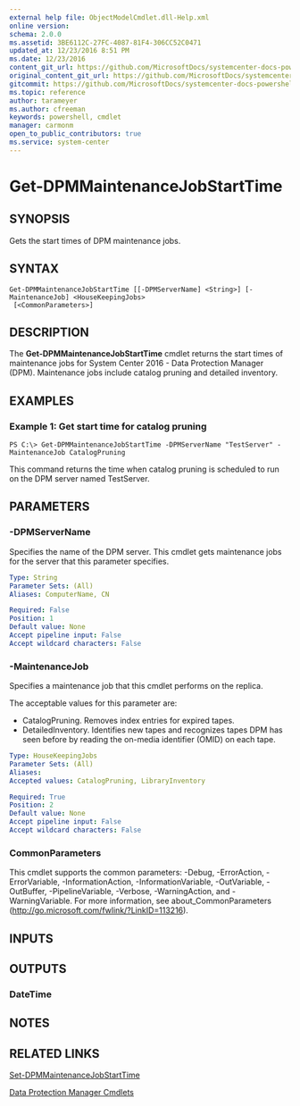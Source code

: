 ```yaml
---
external help file: ObjectModelCmdlet.dll-Help.xml
online version: 
schema: 2.0.0
ms.assetid: 3BE6112C-27FC-4087-81F4-306CC52C0471
updated_at: 12/23/2016 8:51 PM
ms.date: 12/23/2016
content_git_url: https://github.com/MicrosoftDocs/systemcenter-docs-powershell/blob/master/systemcenter-cmdlets/SystemCenter2016/DataProtectionManager/vlatest/Get-DPMMaintenanceJobStartTime.md
original_content_git_url: https://github.com/MicrosoftDocs/systemcenter-docs-powershell/blob/master/systemcenter-cmdlets/SystemCenter2016/DataProtectionManager/vlatest/Get-DPMMaintenanceJobStartTime.md
gitcommit: https://github.com/MicrosoftDocs/systemcenter-docs-powershell/blob/66515d87034fb4944dd2b7035563d20b1b00d010/systemcenter-cmdlets/SystemCenter2016/DataProtectionManager/vlatest/Get-DPMMaintenanceJobStartTime.md
ms.topic: reference
author: tarameyer
ms.author: cfreeman
keywords: powershell, cmdlet
manager: carmonm
open_to_public_contributors: true
ms.service: system-center
---
```


# Get-DPMMaintenanceJobStartTime

## SYNOPSIS
Gets the start times of DPM maintenance jobs.

## SYNTAX

```
Get-DPMMaintenanceJobStartTime [[-DPMServerName] <String>] [-MaintenanceJob] <HouseKeepingJobs>
 [<CommonParameters>]
```

## DESCRIPTION
The **Get-DPMMaintenanceJobStartTime** cmdlet returns the start times of maintenance jobs for System Center 2016 - Data Protection Manager (DPM).
Maintenance jobs include catalog pruning and detailed inventory.

## EXAMPLES

### Example 1: Get start time for catalog pruning
```
PS C:\> Get-DPMMaintenanceJobStartTime -DPMServerName "TestServer" -MaintenanceJob CatalogPruning
```

This command returns the time when catalog pruning is scheduled to run on the DPM server named TestServer.

## PARAMETERS

### -DPMServerName
Specifies the name of the DPM server.
This cmdlet gets maintenance jobs for the server that this parameter specifies.

```yaml
Type: String
Parameter Sets: (All)
Aliases: ComputerName, CN

Required: False
Position: 1
Default value: None
Accept pipeline input: False
Accept wildcard characters: False
```

### -MaintenanceJob
Specifies a maintenance job that this cmdlet performs on the replica.

The acceptable values for this parameter are:

- CatalogPruning.
Removes index entries for expired tapes.
- DetailedInventory.
Identifies new tapes and recognizes tapes DPM has seen before by reading the on-media identifier (OMID) on each tape.

```yaml
Type: HouseKeepingJobs
Parameter Sets: (All)
Aliases: 
Accepted values: CatalogPruning, LibraryInventory

Required: True
Position: 2
Default value: None
Accept pipeline input: False
Accept wildcard characters: False
```

### CommonParameters
This cmdlet supports the common parameters: -Debug, -ErrorAction, -ErrorVariable, -InformationAction, -InformationVariable, -OutVariable, -OutBuffer, -PipelineVariable, -Verbose, -WarningAction, and -WarningVariable. For more information, see about_CommonParameters (http://go.microsoft.com/fwlink/?LinkID=113216).

## INPUTS

## OUTPUTS

### DateTime

## NOTES

## RELATED LINKS

[Set-DPMMaintenanceJobStartTime](xref:SystemCenter2016/DataProtectionManager/vlatest/Set-DPMMaintenanceJobStartTime.md)

[Data Protection Manager Cmdlets](xref:SystemCenter2016/DataProtectionManager/vlatest/DataProtectionManager.md)
